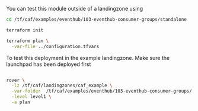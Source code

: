You can test this module outside of a landingzone using

```bash
cd /tf/caf/examples/eventhub/103-eventhub-consumer-groups/standalone

terraform init

terraform plan \
  -var-file ../configuration.tfvars

```

To test this deployment in the example landingzone. Make sure the launchpad has been deployed first

```bash

rover \
  -lz /tf/caf/landingzones/caf_example \
  -var-folder  /tf/caf/examples/eventhub/103-eventhub-consumer-groups/ \
  -level level1 \
  -a plan

```